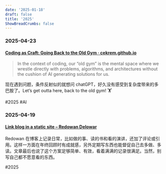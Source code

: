 ```yaml
---
date: '2025-01-18'
draft: false
title: '2025'
ShowBreadCrumbs: false
---
```

### 2025-04-23

#### [Coding as Craft: Going Back to the Old Gym · cekrem.github.io](https://cekrem.github.io/posts/coding-as-craft-going-back-to-the-old-gym/) 

> In the context of coding, our “old gym” is the mental space where we wrestle directly with problems, algorithms, and architectures without the cushion of AI generating solutions for us.

现在遇到问题，条件反射似的就想问 chatGPT，好久没有感受到复杂度带来的多巴胺了。Let’s get outta here, back to the old gym! 🏋️

#2025 #AI

### 2025-04-19

#### [Link blog in a static site – Redowan Delowar](https://rednafi.com/misc/link_blog/) 

Redowan 在博客上记录日常，比如做的事、读的书和看的演讲，还加了评论或引用。这样一方面在年终回顾时有成就感，另外定期写东西也能督促自己去多做、多读。文章最后也说了这个方案足够简单、有效，看着满满的记录很满足。当然，别写自己都不愿意看的东西。

#2025

